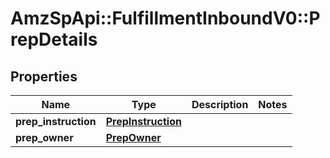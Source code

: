 # AmzSpApi::FulfillmentInboundV0::PrepDetails

## Properties
Name | Type | Description | Notes
------------ | ------------- | ------------- | -------------
**prep_instruction** | [**PrepInstruction**](PrepInstruction.md) |  | 
**prep_owner** | [**PrepOwner**](PrepOwner.md) |  | 

